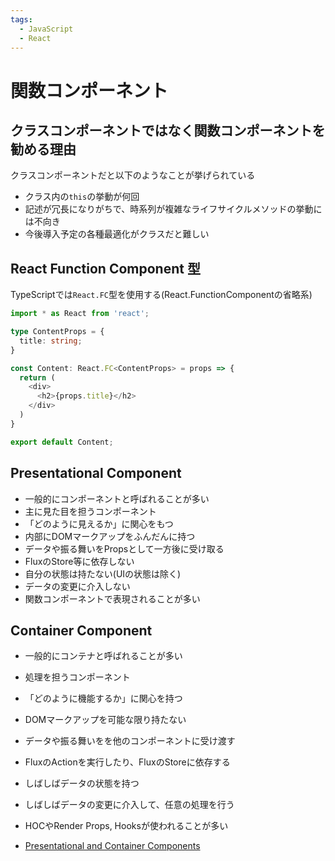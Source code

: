 ```yaml
---
tags:
  - JavaScript
  - React
---
```


# 関数コンポーネント

## クラスコンポーネントではなく関数コンポーネントを勧める理由

クラスコンポーネントだと以下のようなことが挙げられている

- クラス内の`this`の挙動が何回
- 記述が冗長になりがちで、時系列が複雑なライフサイクルメソッドの挙動には不向き
- 今後導入予定の各種最適化がクラスだと難しい

## React Function Component 型

TypeScriptでは`React.FC`型を使用する(React.FunctionComponentの省略系)

```typescript
import * as React from 'react';

type ContentProps = {
  title: string;
}

const Content: React.FC<ContentProps> = props => {
  return (
    <div>
      <h2>{props.title}</h2>
    </div>
  )
}

export default Content;
```

## Presentational Component

- 一般的にコンポーネントと呼ばれることが多い
- 主に見た目を担うコンポーネント
- 「どのように見えるか」に関心をもつ
- 内部にDOMマークアップをふんだんに持つ
- データや振る舞いをPropsとして一方後に受け取る
- FluxのStore等に依存しない
- 自分の状態は持たない(UIの状態は除く)
- データの変更に介入しない
- 関数コンポーネントで表現されることが多い

## Container Component

- 一般的にコンテナと呼ばれることが多い
- 処理を担うコンポーネント
- 「どのように機能するか」に関心を持つ
- DOMマークアップを可能な限り持たない
- データや振る舞いをを他のコンポーネントに受け渡す
- FluxのActionを実行したり、FluxのStoreに依存する
- しばしばデータの状態を持つ
- しばしばデータの変更に介入して、任意の処理を行う
- HOCやRender Props, Hooksが使われることが多い

- [Presentational and Container Components](https://medium.com/@dan_abramov/smart-and-dumb-components-7ca2f9a7c7d0)
